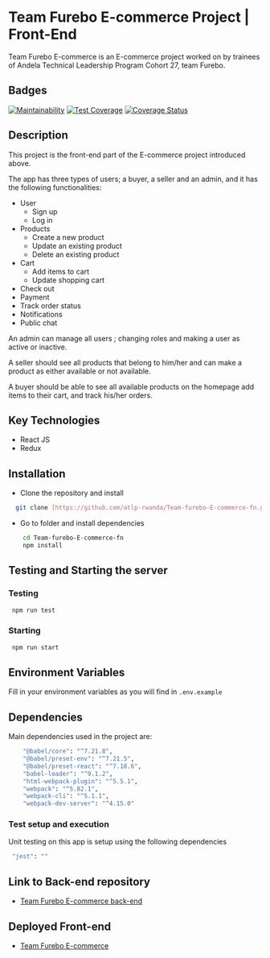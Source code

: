 # Team Furebo E-commerce Project | Front-End

Team Furebo E-commerce is an E-commerce project worked on by trainees of Andela Technical Leadership Program Cohort 27, team Furebo.

## Badges

[![Maintainability](https://api.codeclimate.com/v1/badges/d28dc21ea03126f7cda7/maintainability)](https://codeclimate.com/github/atlp-rwanda/Team-furebo-E-commerce-fn/maintainability)
[![Test Coverage](https://api.codeclimate.com/v1/badges/d28dc21ea03126f7cda7/test_coverage)](https://codeclimate.com/github/atlp-rwanda/Team-furebo-E-commerce-fn/test_coverage)
[![Coverage Status](https://coveralls.io/repos/github/atlp-rwanda/Team-furebo-E-commerce-fn/badge.svg?branch=ch-setup-github-actions-to-run-test-%23185172176)](https://coveralls.io/github/atlp-rwanda/Team-furebo-E-commerce-fn?branch=ch-setup-github-actions-to-run-test-%23185172176)


## Description

This project is the front-end part of the E-commerce project introduced above.

The app has three types of users; a buyer, a seller and an admin, and it has the following functionalities:

- User
  - Sign up
  - Log in
- Products
  - Create a new product
  - Update an existing product
  - Delete an existing product
- Cart
  - Add items to cart
  - Update shopping cart
- Check out
- Payment
- Track order status
- Notifications
- Public chat

An admin can manage all users ; changing roles and making a user as active or inactive.

A seller should see all products that belong to him/her and can make a product as either available or not available.

A buyer should be able to see all available products on the homepage add items to their cart, and track his/her orders.

## Key Technologies

- React JS
- Redux

## Installation

- Clone the repository and install

```bash
  git clone [https://github.com/atlp-rwanda/Team-furebo-E-commerce-fn.git]
```

- Go to folder and install dependencies

```bash
    cd Team-furebo-E-commerce-fn
    npm install
```

## Testing and Starting the server

### Testing

```bash
 npm run test
```

### Starting

```bash
 npm run start
```

## Environment Variables

Fill in your environment variables as you will find in `.env.example`

## Dependencies

Main dependencies used in the project are:

```bash
    "@babel/core": "^7.21.8",
    "@babel/preset-env": "^7.21.5",
    "@babel/preset-react": "^7.18.6",
    "babel-loader": "^9.1.2",
    "html-webpack-plugin": "^5.5.1",
    "webpack": "^5.82.1",
    "webpack-cli": "^5.1.1",
    "webpack-dev-server": "^4.15.0"
```

### Test setup and execution

Unit testing on this app is setup using the following dependencies

```bash
 "jest": ""
```

## Link to Back-end repository

- [Team Furebo E-commerce back-end](https://github.com/atlp-rwanda/Team-furebo-E-commerce-bn.git)

## Deployed Front-end

- [Team Furebo E-commerce](https://fascinating-piroshki-10faa1.netlify.app/)
